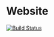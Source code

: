 # Website

[![Build Status](https://chadimasri.com/jenkins/buildStatus/icon?job=website-build-deploy)](https://chadimasri.com/jenkins/job/website-build-deploy/)
